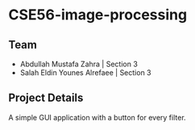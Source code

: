 # CSE56-image-processing

## Team

- Abdullah Mustafa Zahra | Section 3
- Salah Eldin Younes Alrefaee | Section 3

## Project Details

A simple GUI application with a button for every filter.
